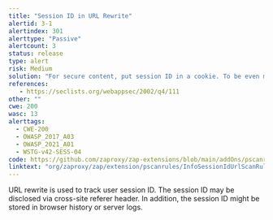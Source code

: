 ```yaml
---
title: "Session ID in URL Rewrite"
alertid: 3-1
alertindex: 301
alerttype: "Passive"
alertcount: 3
status: release
type: alert
risk: Medium
solution: "For secure content, put session ID in a cookie. To be even more secure consider using a combination of cookie and URL rewrite."
references:
   - https://seclists.org/webappsec/2002/q4/111
other: ""
cwe: 200
wasc: 13
alerttags: 
  - CWE-200
  - OWASP_2017_A03
  - OWASP_2021_A01
  - WSTG-v42-SESS-04
code: https://github.com/zaproxy/zap-extensions/blob/main/addOns/pscanrules/src/main/java/org/zaproxy/zap/extension/pscanrules/InfoSessionIdUrlScanRule.java
linktext: "org/zaproxy/zap/extension/pscanrules/InfoSessionIdUrlScanRule.java"
---
```

URL rewrite is used to track user session ID. The session ID may be disclosed via cross-site referer header. In addition, the session ID might be stored in browser history or server logs.
